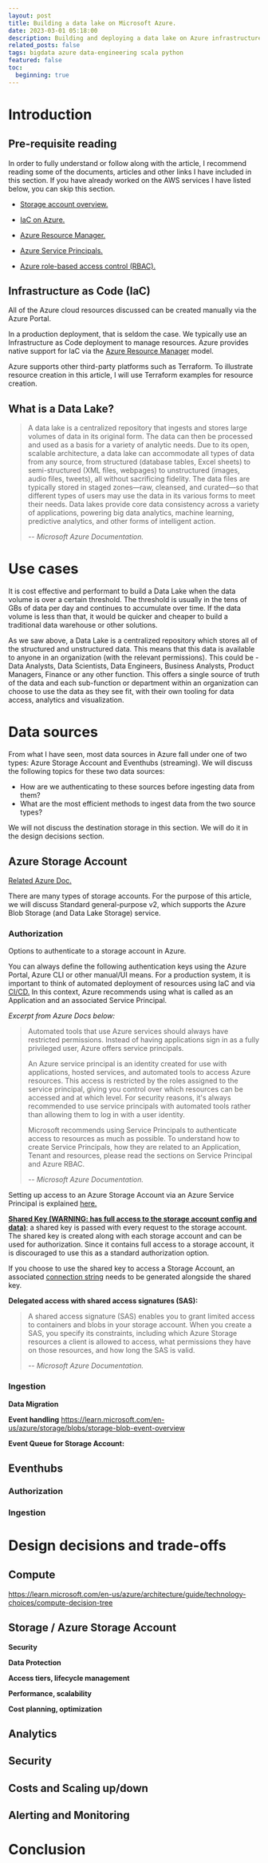 ```yaml
---
layout: post
title: Building a data lake on Microsoft Azure.
date: 2023-03-01 05:18:00
description: Building and deploying a data lake on Azure infrastructure.
related_posts: false
tags: bigdata azure data-engineering scala python
featured: false
toc: 
  beginning: true
---
```


# Introduction
## Pre-requisite reading
In order to fully understand or follow along with the article, I recommend reading some of the documents, articles and other links I have included in this section. If you have already worked on the AWS services I have listed below, you can skip this section.

- [Storage account overview.](https://learn.microsoft.com/en-us/azure/storage/common/storage-account-overview)

- [IaC on Azure.](https://learn.microsoft.com/en-us/devops/deliver/what-is-infrastructure-as-code)

- [Azure Resource Manager.](https://learn.microsoft.com/en-us/azure/azure-resource-manager/management/overview)

- [Azure Service Principals.](https://learn.microsoft.com/en-us/entra/identity-platform/app-objects-and-service-principals?tabs=browser)

- [Azure role-based access control (RBAC).](https://learn.microsoft.com/en-us/azure/role-based-access-control/role-assignments-steps)

## Infrastructure as Code (IaC)
All of the Azure cloud resources discussed can be created manually via the Azure Portal.

In a production deployment, that is seldom the case. We typically use an Infrastructure as Code deployment to manage resources. Azure provides native support for IaC via the [Azure Resource Manager](https://learn.microsoft.com/en-us/azure/azure-resource-manager/management/overview) model. 

Azure supports other third-party platforms such as Terraform. To illustrate resource creation in this article, I will use Terraform examples for resource creation.

## What is a Data Lake?
> A data lake is a centralized repository that ingests and stores large volumes of data in its original form. The data can then be processed and used as a basis for a variety of analytic needs. Due to its open, scalable architecture, a data lake can accommodate all types of data from any source, from structured (database tables, Excel sheets) to semi-structured (XML files, webpages) to unstructured (images, audio files, tweets), all without sacrificing fidelity. The data files are typically stored in staged zones—raw, cleansed, and curated—so that different types of users may use the data in its various forms to meet their needs. Data lakes provide core data consistency across a variety of applications, powering big data analytics, machine learning, predictive analytics, and other forms of intelligent action.
>
>
> <cite>-- Microsoft Azure Documentation.</cite>

# Use cases
It is cost effective and performant to build a Data Lake when the data volume is over a certain threshold. The threshold is usually in the tens of GBs of data per day and continues to accumulate over time. If the data volume is less than that, it would be quicker and cheaper to build a traditional data warehouse or other solutions.

As we saw above, a Data Lake is a centralized repository which stores all of the structured and unstructured data. This means that this data is available to anyone in an organization (with the relevant permissions). This could be - Data Analysts, Data Scientists, Data Engineers, Business Analysts, Product Managers, Finance or any other function. This offers a single source of truth of the data and each sub-function or department within an organization can choose to use the data as they see fit, with their own tooling for data access, analytics and visualization.


# Data sources
From what I have seen, most data sources in Azure fall under one of two types: Azure Storage Account and Eventhubs (streaming). We will discuss the following topics for these two data sources:

- How are we authenticating to these sources before ingesting data from them?
- What are the most efficient methods to ingest data from the two source types?

We will not discuss the destination storage in this section. We will do it in the design decisions section.

## Azure Storage Account
[Related Azure Doc.](https://learn.microsoft.com/en-us/azure/storage/common/storage-account-overview)

There are many types of storage accounts. For the purpose of this article, we will discuss Standard general-purpose v2, which supports the Azure Blob Storage (and Data Lake Storage) service. 

### Authorization
Options to authenticate to a storage account in Azure. 

You can always define the following authentication keys using the Azure Portal, Azure CLI or other manual/UI means. For a production system, it is important to think of automated deployment of resources using IaC and via [CI/CD.](https://en.wikipedia.org/wiki/CI/CD) In this context, Azure recommends using what is called as an Application and an associated Service Principal. 

_Excerpt from Azure Docs below:_

> Automated tools that use Azure services should always have restricted permissions. Instead of having applications sign in as a fully privileged user, Azure offers service principals.
>
> An Azure service principal is an identity created for use with applications, hosted services, and automated tools to access Azure resources. This access is restricted by the roles assigned to the service principal, giving you control over which resources can be accessed and at which level. For security reasons, it's always recommended to use service principals with automated tools rather than allowing them to log in with a user identity.
>
> Microsoft recommends using Service Principals to authenticate access to resources as much as possible. To understand how to create Service Principals, how they are related to an Application, Tenant and resources, please read the sections on Service Principal and Azure RBAC.
>
>
> <cite>-- Microsoft Azure Documentation.</cite>

Setting up access to an Azure Storage Account via an Azure Service Principal is explained [here.](https://learn.microsoft.com/en-us/dynamics365/customer-insights/data/connect-service-principal)

**[Shared Key (WARNING: has full access to the storage account config and data)](https://learn.microsoft.com/en-us/azure/storage/common/storage-account-keys-manage?tabs=azure-portal)**: a shared key is passed with every request to the storage account. The shared key is created along with each storage account and can be used for authorization. Since it contains full access to a storage account, it is discouraged to use this as a standard authorization option.

If you choose to use the shared key to access a Storage Account, an associated [connection string](https://learn.microsoft.com/en-us/azure/storage/common/storage-configure-connection-string?toc=/azure/storage/blobs/toc.json&bc=/azure/storage/blobs/breadcrumb/toc.json) needs to be generated alongside the shared key. 

**Delegated access with shared access signatures (SAS):**
> A shared access signature (SAS) enables you to grant limited access to containers and blobs in your storage account. When you create a SAS, you specify its constraints, including which Azure Storage resources a client is allowed to access, what permissions they have on those resources, and how long the SAS is valid.
>
>
> <cite>-- Microsoft Azure Documentation.</cite>

### Ingestion

**Data Migration**

**Event handling**
https://learn.microsoft.com/en-us/azure/storage/blobs/storage-blob-event-overview

**Event Queue for Storage Account:**

## Eventhubs

### Authorization

### Ingestion

# Design decisions and trade-offs
## Compute

https://learn.microsoft.com/en-us/azure/architecture/guide/technology-choices/compute-decision-tree

## Storage / Azure Storage Account

**Security**

**Data Protection**

**Access tiers, lifecycle management**

**Performance, scalability**

**Cost planning, optimization**

## Analytics
## Security
## Costs and Scaling up/down
## Alerting and Monitoring


# Conclusion